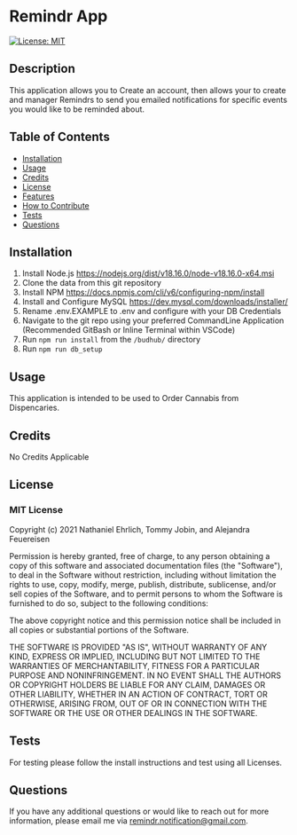   # Remindr App

  [![License: MIT](https://img.shields.io/badge/License-MIT-yellow.svg)](https://opensource.org/licenses/MIT)

  ## Description
  This application allows you to Create an account, then allows your to create and manager Remindrs to send you emailed notifications for specific events you would like to be reminded about.

  ## Table of Contents 
  - [Installation](#installation)
  - [Usage](#usage)
  - [Credits](#credits)
  - [License](#license)
  - [Features](#features)
  - [How to Contribute](#how-to-contribute)
  - [Tests](#tests)
  - [Questions](#questions)

  ## Installation
  1. Install Node.js https://nodejs.org/dist/v18.16.0/node-v18.16.0-x64.msi 
  2. Clone the data from this git repository 
  3. Install NPM https://docs.npmjs.com/cli/v6/configuring-npm/install 
  5. Install and Configure MySQL https://dev.mysql.com/downloads/installer/
  6. Rename .env.EXAMPLE to .env and configure with your DB Credentials
  7. Navigate to the git repo using your preferred CommandLine Application (Recommended GitBash or Inline Terminal within VSCode)
  8. Run `npm run install` from the `/budhub/` directory
  9. Run `npm run db_setup`
  
  ## Usage
  This application is intended to be used to Order Cannabis from Dispencaries.
            
  ## Credits
  No Credits Applicable

  ## License
  ### MIT License

  Copyright (c) 2021 Nathaniel Ehrlich, Tommy Jobin, and Alejandra Feuereisen

Permission is hereby granted, free of charge, to any person obtaining a copy of this software and associated documentation files (the "Software"), to deal in the Software without restriction, including without limitation the rights to use, copy, modify, merge, publish, distribute, sublicense, and/or sell copies of the Software, and to permit persons to whom the Software is furnished to do so, subject to the following conditions:
      
The above copyright notice and this permission notice shall be included in all copies or substantial portions of the Software.
      
THE SOFTWARE IS PROVIDED "AS IS", WITHOUT WARRANTY OF ANY KIND, EXPRESS OR IMPLIED, INCLUDING BUT NOT LIMITED TO THE WARRANTIES OF MERCHANTABILITY, FITNESS FOR A PARTICULAR PURPOSE AND NONINFRINGEMENT. IN NO EVENT SHALL THE AUTHORS OR COPYRIGHT HOLDERS BE LIABLE FOR ANY CLAIM, DAMAGES OR OTHER LIABILITY, WHETHER IN AN ACTION OF CONTRACT, TORT OR OTHERWISE, ARISING FROM, OUT OF OR IN CONNECTION WITH THE SOFTWARE OR THE USE OR OTHER DEALINGS IN THE SOFTWARE.


  ## Tests
  For testing please follow the install instructions and test using all Licenses.

  ## Questions
  If you have any additional questions or would like to reach out for more information, please email me via [remindr.notification@gmail.com](mailto:nwehrlich@gmail.com?subject=[GitHub]).